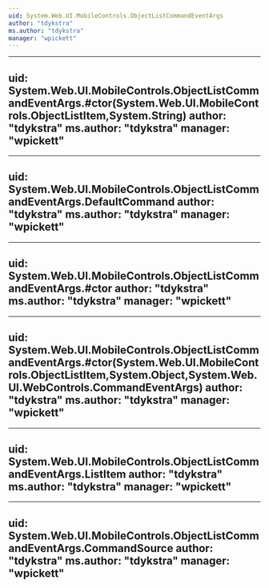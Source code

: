 ```yaml
---
uid: System.Web.UI.MobileControls.ObjectListCommandEventArgs
author: "tdykstra"
ms.author: "tdykstra"
manager: "wpickett"
---
```


---
uid: System.Web.UI.MobileControls.ObjectListCommandEventArgs.#ctor(System.Web.UI.MobileControls.ObjectListItem,System.String)
author: "tdykstra"
ms.author: "tdykstra"
manager: "wpickett"
---

---
uid: System.Web.UI.MobileControls.ObjectListCommandEventArgs.DefaultCommand
author: "tdykstra"
ms.author: "tdykstra"
manager: "wpickett"
---

---
uid: System.Web.UI.MobileControls.ObjectListCommandEventArgs.#ctor
author: "tdykstra"
ms.author: "tdykstra"
manager: "wpickett"
---

---
uid: System.Web.UI.MobileControls.ObjectListCommandEventArgs.#ctor(System.Web.UI.MobileControls.ObjectListItem,System.Object,System.Web.UI.WebControls.CommandEventArgs)
author: "tdykstra"
ms.author: "tdykstra"
manager: "wpickett"
---

---
uid: System.Web.UI.MobileControls.ObjectListCommandEventArgs.ListItem
author: "tdykstra"
ms.author: "tdykstra"
manager: "wpickett"
---

---
uid: System.Web.UI.MobileControls.ObjectListCommandEventArgs.CommandSource
author: "tdykstra"
ms.author: "tdykstra"
manager: "wpickett"
---
